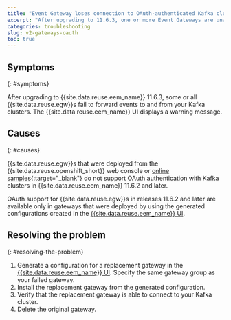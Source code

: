 ```yaml
---
title: "Event Gateway loses connection to OAuth-authenticated Kafka cluster after upgrading to 11.6.3"
excerpt: "After upgrading to 11.6.3, one or more Event Gateways are unable to connect to your Kafka clusters."
categories: troubleshooting
slug: v2-gateways-oauth
toc: true
---
```


## Symptoms
{: #symptoms}

After upgrading to {{site.data.reuse.eem_name}} 11.6.3, some or all {{site.data.reuse.egw}}s fail to forward events to and from your Kafka clusters. The {{site.data.reuse.eem_name}} UI displays a warning message.

<!-- DRAFT COMMENT: Can we get exact text of the warning and error messages UI users and kafka clients would see? So that a search on this text would return this page. -->

## Causes
{: #causes}

{{site.data.reuse.egw}}s that were deployed from the {{site.data.reuse.openshift_short}} web console or [online samples](https://github.com/IBM/ibm-event-automation/tree/main/event-endpoint-management/cr-examples/eventgateway){:target="_blank"} do not support OAuth authentication with Kafka clusters in {{site.data.reuse.eem_name}} 11.6.2 and later. 

OAuth support for {{site.data.reuse.egw}}s in releases 11.6.2 and later are available only in gateways that were deployed by using the generated configurations created in the [{{site.data.reuse.eem_name}} UI](../../installing/install-gateway).


## Resolving the problem
{: #resolving-the-problem}

1. Generate a configuration for a replacement gateway in the [{{site.data.reuse.eem_name}} UI](../../installing/install-gateway). Specify the same gateway group as your failed gateway.
2. Install the replacement gateway from the generated configuration.
3. Verify that the replacement gateway is able to connect to your Kafka cluster.
4. Delete the original gateway.